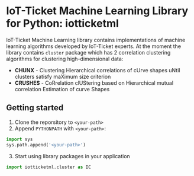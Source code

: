 # IoT-Ticket Machine Learning Library for Python: iotticketml

IoT-Ticket Machine Learning library contains implementations of machine learning
algorithms developed by IoT-Ticket experts. At the moment the library contains
`cluster` package which has 2 correlation clustering algorithms for clustering
high-dimensional data:

* **CHUNX** - Clustering Hierarchical correlations of cUrve shapes uNtil clusters satisfy maXimum size criterion
* **CRUSHES** - CoRrelation clUStering based on Hierarchical mutual correlation Estimation of curve Shapes


## Getting started
1. Clone the reporsitory to `<your-path>`
2. Append `PYTHONPATH` with `<your-path>`:
```py
import sys
sys.path.append('<your-path>')
```
3. Start using library packages in your application
```py
import iotticketml.cluster as IC
```

